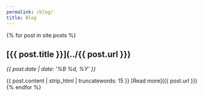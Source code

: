 ```yaml
---
permalink: /blog/
title: Blog
---
```


{% for post in site.posts %}
## [{{ post.title }}](../{{ post.url }})

*{{ post.date | date: '%B %d, %Y' }}*

{{ post.content | strip_html | truncatewords: 15 }} [Read more]({{ post.url }})
{% endfor %}
